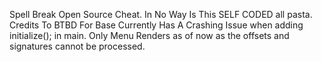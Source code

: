 Spell Break Open Source Cheat. In No Way Is This SELF CODED all pasta. 
Credits To BTBD For Base
Currently Has A Crashing Issue when adding initialize(); in main. Only Menu Renders as of now as the offsets and signatures cannot be processed.
